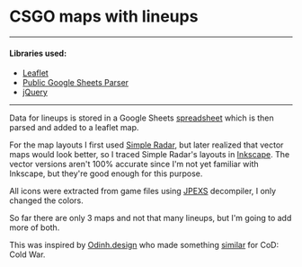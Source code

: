 
# CSGO maps with lineups

---

#### Libraries used:

 - [Leaflet](https://leafletjs.com/)
 - [Public Google Sheets Parser](https://www.npmjs.com/package/public-google-sheets-parser)
 - [jQuery](https://jquery.com/)
---
Data for lineups is stored in a Google Sheets [spreadsheet](https://docs.google.com/spreadsheets/d/1sYULbY9FQ3vcG12ir19uQmyms2oCgzHTprKE-YrcsRc) which is then parsed and added to a leaflet map.

For the map layouts I first used [Simple Radar](https://readtldr.gg/simpleradar), but later realized that vector maps would look better, so I traced Simple Radar's layouts in [Inkscape](https://inkscape.org/). The vector versions aren't 100% accurate since I'm not yet familiar with Inkscape, but they're good enough for this purpose.

All icons were extracted from game files using [JPEXS](https://github.com/jindrapetrik/jpexs-decompiler) decompiler, I only changed the colors.

So far there are only 3 maps and not that many lineups, but I'm going to add more of both.

This was inspired by [Odinh.design](https://github.com/Miss-placed) who made something [similar](https://declassified.netlify.app/) for CoD: Cold War.
